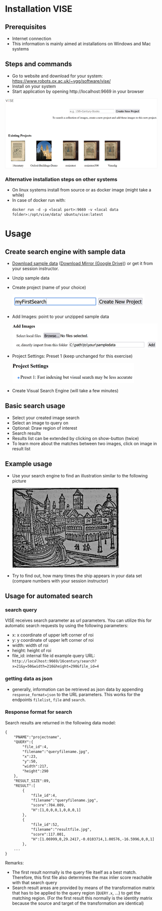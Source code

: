 # Installation VISE

## Prerequisites

- Internet connection
- This information is mainly aimed at installations on Windows and Mac systems


## Steps and commands
- Go to website and download for your system: https://www.robots.ox.ac.uk/~vgg/software/vise/ 
- Install on your system
- Start application by opening http://localhost:9669 in your browser

![vise setup correctly](./assets/VISE-ready.png)

### Alternative installation steps on other systems

- On linux systems install from source or as docker image (might take a while)
- In case of docker run with:
  ```
  docker run -d -p <local port>:9669 -v <local data folder>:/opt/vise/data/ ubuntu/vise:latest
  ```


# Usage

## Create search engine with sample data

- [Download sample data](https://s.kit.edu/imagedata) ([Download Mirror (Google Drive)](https://drive.google.com/file/d/1NNRy8-03X07SRTliqGxxidYTc0e0TAqr)) or get it from your session instructor.
- Unzip sample data
- Create project (name of your choice)

  ![vise configure name](./assets/Vise-projectname.png)
- Add Images: point to your unzipped sample data

  ![vise add images](./assets/Vise-addimages.png)
- Project Settings: Preset 1 (keep unchanged for this exercise)

  ![vise preset 1](./assets/Vise-preset.png)
- Create Visual Search Engine (will take a few minutes)

## Basic search usage

- Select your created image search
- Select an image to query on
- Optional: Draw region of interest
- Search results
- Results list can be extended by clicking on show-button (twice)
- To learn more about the matches between two images, click on image in result list

## Example usage

- Use your search engine to find an illustration similar to the following picture

  ![illustration of ship in front of harbor](./assets/schiff-vor-stadt.jpg)
- Try to find out, how many times the ship appears in your data set (compare numbers with your session instructor)

## Usage for automated search

### search query
VISE receives search parameter as url parameters. You can utilize this for automatic search requests by using the following parameters:
- x: x coordinate of upper left corner of roi
- y: y coordinate of upper left corner of roi
- width: width of roi
- height: height of roi
- file_id: internal file id
example query URL: `http://localhost:9669/16century/search?x=21&y=50&width=216&height=290&file_id=4`

### getting data as json
- generally, information can be retrieved as json data by appending `response_format=json` to the URL parameters. This works for the endpoints `filelist`, `file` and `search`.

### Response format for search

Search results are returned in the following data model:

```
{
    "PNAME":"projectname",
    "QUERY":{
        "file_id":4,
        "filename":"queryfilename.jpg",
        "x":23,
        "y":50,
        "width":217,
        "height":290
    },
    "RESULT_SIZE":89,
    "RESULT":[
        {
            "file_id":4,
            "filename":"queryfilename.jpg",
            "score":704.009,
            "H":[1,0,0,0,1,0,0,0,1]
        },
        {
            "file_id":52,
            "filename":"resultfile.jpg",
            "score":117.001,
            "H":[1.06999,0,29.2417,-0.0103714,1.00576,-16.5996,0,0,1]
        },
    ...
}
```
Remarks:
- The first result normally is the query file itself as a best match. Therefore, this first file also determines the max inlier score reachable with that search query
- Search result areas are provided by means of the transformation matrix that has to be applied to the query region (`QUERY.x`, ...) to get the matching region. (For the first result this normally is the identity matrix because the source and target of the transformation are identical)